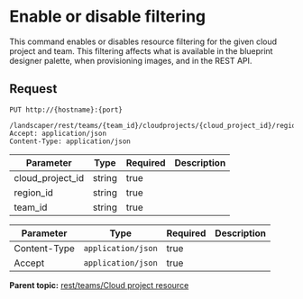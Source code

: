 # Enable or disable filtering

This command enables or disables resource filtering for the given cloud project and team. This filtering affects what is available in the blueprint designer palette, when provisioning images, and in the REST API.

## Request

```
PUT http://{hostname}:{port}
  /landscaper/rest/teams/{team_id}/cloudprojects/{cloud_project_id}/regions/{region_id}/resources
Accept: application/json
Content-Type: application/json

```

|Parameter|Type|Required|Description|
|---------|----|--------|-----------|
|cloud\_project\_id|string|true| |
|region\_id|string|true| |
|team\_id|string|true| |

|Parameter|Type|Required|Description|
|---------|----|--------|-----------|
|Content-Type|`application/json`|true| |
|Accept|`application/json`|true| |

**Parent topic:** [rest/teams/Cloud project resource](../../com.ibm.edt.api.doc/topics/rest_teams_team_id_cloudprojects_cloud_project_id.md)

